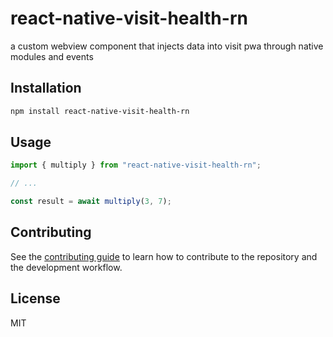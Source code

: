 # react-native-visit-health-rn

a custom webview component that injects data into visit pwa through native modules and events

## Installation

```sh
npm install react-native-visit-health-rn
```

## Usage

```js
import { multiply } from "react-native-visit-health-rn";

// ...

const result = await multiply(3, 7);
```

## Contributing

See the [contributing guide](CONTRIBUTING.md) to learn how to contribute to the repository and the development workflow.

## License

MIT
